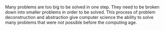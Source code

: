 

























Many problems are too big to be solved in one step.  They need to be broken down into smaller problems in order to be solved.  This process of problem deconstruction and abstraction give computer science the ability to solve many problems that were not possible before the computing age. 
